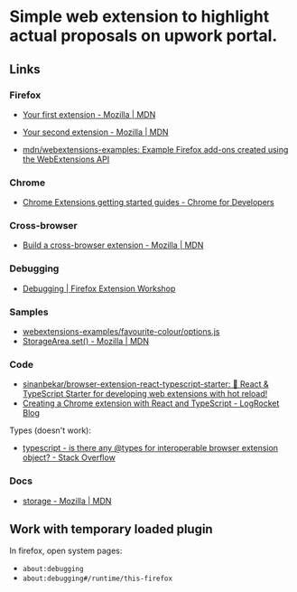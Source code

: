 # Simple web extension to highlight actual proposals on upwork portal.

## Links

### Firefox

- [Your first extension - Mozilla | MDN](https://developer.mozilla.org/en-US/docs/Mozilla/Add-ons/WebExtensions/Your_first_WebExtension)
- [Your second extension - Mozilla | MDN](https://developer.mozilla.org/en-US/docs/Mozilla/Add-ons/WebExtensions/Your_second_WebExtension)

- [mdn/webextensions-examples: Example Firefox add-ons created using the WebExtensions API](https://github.com/mdn/webextensions-examples/tree/main)

### Chrome

- [Chrome Extensions getting started guides - Chrome for Developers](https://developer.chrome.com/docs/extensions/mv3/getstarted/)

### Cross-browser

- [Build a cross-browser extension - Mozilla | MDN](https://developer.mozilla.org/en-US/docs/Mozilla/Add-ons/WebExtensions/Build_a_cross_browser_extension)

### Debugging

- [Debugging | Firefox Extension Workshop](https://extensionworkshop.com/documentation/develop/debugging/)

### Samples

- [webextensions-examples/favourite-colour/options.js](https://github.com/mdn/webextensions-examples/blob/main/favourite-colour/options.js)
- [StorageArea.set() - Mozilla | MDN](https://developer.mozilla.org/en-US/docs/Mozilla/Add-ons/WebExtensions/API/storage/StorageArea/set)

### Code

- [sinanbekar/browser-extension-react-typescript-starter: 🚀 React & TypeScript Starter for developing web extensions with hot reload!](https://github.com/sinanbekar/browser-extension-react-typescript-starter)
- [Creating a Chrome extension with React and TypeScript - LogRocket Blog](https://blog.logrocket.com/creating-chrome-extension-react-typescript/)

Types (doesn't work):

- [typescript - is there any @types for interoperable browser extension object? - Stack Overflow](https://stackoverflow.com/questions/44204499/is-there-any-types-for-interoperable-browser-extension-object)

### Docs

- [storage - Mozilla | MDN](https://developer.mozilla.org/en-US/docs/Mozilla/Add-ons/WebExtensions/API/storage)


## Work with temporary loaded plugin

In firefox, open system pages:

- `about:debugging`
- `about:debugging#/runtime/this-firefox`

<!--
@changed 2023.10.30, 00:22
vim:ic
-->
